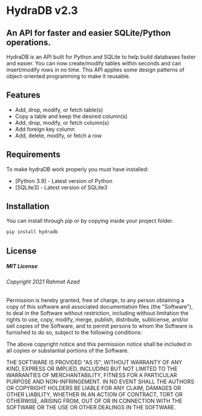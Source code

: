 # HydraDB v2.3
## An API for faster and easier SQLite/Python operations.

HydraDB is an API built for Python and SQLite to help build databases faster and easier.
You can now create/modify tables within seconds and can insert/modify rows in no time.
This API applies some design patterns of object-oriented programming to make it reusable.

## Features

- Add, drop, modify, or fetch table(s)
- Copy a table and keep the desired column(s)
- Add, drop, modify, or fetch column(s)
- Add foreign key column
- Add, delete, modify, or fetch a row

## Requirements

To make hydraDB work properly you must have installed:

- [Python 3.9] - Latest version of Python
- [SQLite3] - Latest version of SQLite3

## Installation

You can install through pip or by copying inside your project folder.

```sh
pip install hydradb
```

## License

##### MIT License

###### Copyright 2021 Rahmat Azad

Permission is hereby granted, free of charge,
to any person obtaining a copy of this software
and associated documentation files (the "Software"),
to deal in the Software without restriction,
including without limitation the rights to use, copy,
modify, merge, publish, distribute, sublicense,
and/or sell copies of the Software, and to permit
persons to whom the Software is furnished to do so,
subject to the following conditions:

The above copyright notice and this
permission notice shall be included in all
copies or substantial portions of the Software.

THE SOFTWARE IS PROVIDED "AS IS", WITHOUT
WARRANTY OF ANY KIND, EXPRESS OR IMPLIED,
INCLUDING BUT NOT LIMITED TO THE WARRANTIES
OF MERCHANTABILITY, FITNESS FOR A PARTICULAR
PURPOSE AND NON-INFRINGEMENT. IN NO EVENT SHALL
THE AUTHORS OR COPYRIGHT HOLDERS BE LIABLE FOR ANY
CLAIM, DAMAGES OR OTHER LIABILITY, WHETHER IN AN ACTION
OF CONTRACT, TORT OR OTHERWISE, ARISING FROM, OUT OF OR
IN CONNECTION WITH THE SOFTWARE OR THE USE OR OTHER
DEALINGS IN THE SOFTWARE.